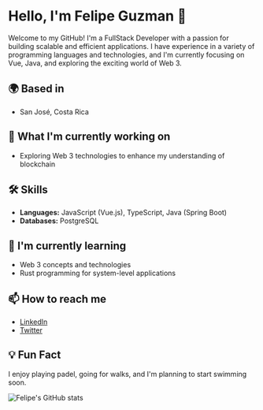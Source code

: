 # Hello, I'm Felipe Guzman 👋

Welcome to my GitHub! I'm a FullStack Developer with a passion for building scalable and efficient applications. I have experience in a variety of programming languages and technologies, and I'm currently focusing on Vue, Java, and exploring the exciting world of Web 3.

## 🌍 Based in
- San José, Costa Rica

## 🚀 What I'm currently working on
- Exploring Web 3 technologies to enhance my understanding of blockchain

## 🛠️ Skills
- **Languages:** JavaScript (Vue.js), TypeScript, Java (Spring Boot)
- **Databases:** PostgreSQL

## 🎯 I'm currently learning
- Web 3 concepts and technologies
- Rust programming for system-level applications

## 📫 How to reach me
- [LinkedIn](https://www.linkedin.com/in/felipeguzmanrod/)
- [Twitter](https://twitter.com/felipeguzmanrod)

## 💡 Fun Fact
I enjoy playing padel, going for walks, and I'm planning to start swimming soon.

![Felipe's GitHub stats](https://github-readme-stats.vercel.app/api?username=FeliGR&show_icons=true&theme=radical)

